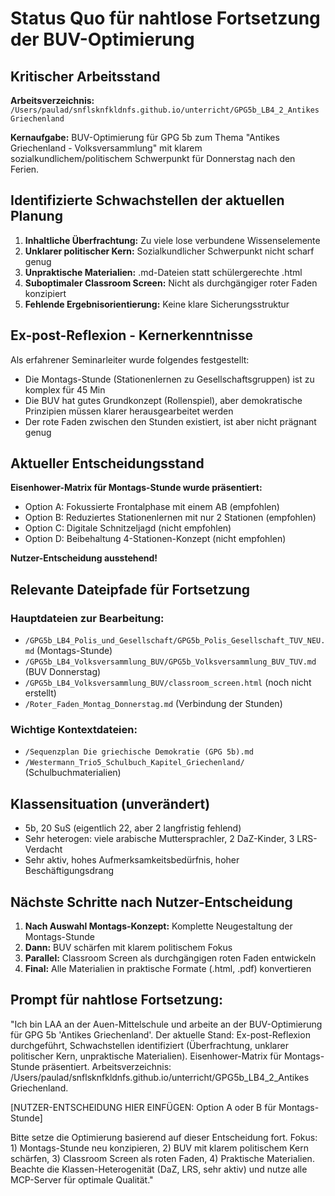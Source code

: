 # Status Quo für nahtlose Fortsetzung der BUV-Optimierung

## Kritischer Arbeitsstand

**Arbeitsverzeichnis:** `/Users/paulad/snflsknfkldnfs.github.io/unterricht/GPG5b_LB4_2_Antikes Griechenland`

**Kernaufgabe:** BUV-Optimierung für GPG 5b zum Thema "Antikes Griechenland - Volksversammlung" mit klarem sozialkundlichem/politischem Schwerpunkt für Donnerstag nach den Ferien.

## Identifizierte Schwachstellen der aktuellen Planung

1. **Inhaltliche Überfrachtung:** Zu viele lose verbundene Wissenselemente
2. **Unklarer politischer Kern:** Sozialkundlicher Schwerpunkt nicht scharf genug
3. **Unpraktische Materialien:** .md-Dateien statt schülergerechte .html
4. **Suboptimaler Classroom Screen:** Nicht als durchgängiger roter Faden konzipiert
5. **Fehlende Ergebnisorientierung:** Keine klare Sicherungsstruktur

## Ex-post-Reflexion - Kernerkenntnisse

Als erfahrener Seminarleiter wurde folgendes festgestellt:
- Die Montags-Stunde (Stationenlernen zu Gesellschaftsgruppen) ist zu komplex für 45 Min
- Die BUV hat gutes Grundkonzept (Rollenspiel), aber demokratische Prinzipien müssen klarer herausgearbeitet werden
- Der rote Faden zwischen den Stunden existiert, ist aber nicht prägnant genug

## Aktueller Entscheidungsstand

**Eisenhower-Matrix für Montags-Stunde wurde präsentiert:**
- Option A: Fokussierte Frontalphase mit einem AB (empfohlen)
- Option B: Reduziertes Stationenlernen mit nur 2 Stationen (empfohlen)
- Option C: Digitale Schnitzeljagd (nicht empfohlen)
- Option D: Beibehaltung 4-Stationen-Konzept (nicht empfohlen)

**Nutzer-Entscheidung ausstehend!**

## Relevante Dateipfade für Fortsetzung

### Hauptdateien zur Bearbeitung:
- `/GPG5b_LB4_Polis_und_Gesellschaft/GPG5b_Polis_Gesellschaft_TUV_NEU.md` (Montags-Stunde)
- `/GPG5b_LB4_Volksversammlung_BUV/GPG5b_Volksversammlung_BUV_TUV.md` (BUV Donnerstag)
- `/GPG5b_LB4_Volksversammlung_BUV/classroom_screen.html` (noch nicht erstellt)
- `/Roter_Faden_Montag_Donnerstag.md` (Verbindung der Stunden)

### Wichtige Kontextdateien:
- `/Sequenzplan Die griechische Demokratie (GPG 5b).md`
- `/Westermann_Trio5_Schulbuch_Kapitel_Griechenland/` (Schulbuchmaterialien)

## Klassensituation (unverändert)
- 5b, 20 SuS (eigentlich 22, aber 2 langfristig fehlend)
- Sehr heterogen: viele arabische Muttersprachler, 2 DaZ-Kinder, 3 LRS-Verdacht
- Sehr aktiv, hohes Aufmerksamkeitsbedürfnis, hoher Beschäftigungsdrang

## Nächste Schritte nach Nutzer-Entscheidung

1. **Nach Auswahl Montags-Konzept:** Komplette Neugestaltung der Montags-Stunde
2. **Dann:** BUV schärfen mit klarem politischem Fokus
3. **Parallel:** Classroom Screen als durchgängigen roten Faden entwickeln
4. **Final:** Alle Materialien in praktische Formate (.html, .pdf) konvertieren

## Prompt für nahtlose Fortsetzung:

"Ich bin LAA an der Auen-Mittelschule und arbeite an der BUV-Optimierung für GPG 5b 'Antikes Griechenland'. Der aktuelle Stand: Ex-post-Reflexion durchgeführt, Schwachstellen identifiziert (Überfrachtung, unklarer politischer Kern, unpraktische Materialien). Eisenhower-Matrix für Montags-Stunde präsentiert. Arbeitsverzeichnis: /Users/paulad/snflsknfkldnfs.github.io/unterricht/GPG5b_LB4_2_Antikes Griechenland. 

[NUTZER-ENTSCHEIDUNG HIER EINFÜGEN: Option A oder B für Montags-Stunde]

Bitte setze die Optimierung basierend auf dieser Entscheidung fort. Fokus: 1) Montags-Stunde neu konzipieren, 2) BUV mit klarem politischem Kern schärfen, 3) Classroom Screen als roten Faden, 4) Praktische Materialien. Beachte die Klassen-Heterogenität (DaZ, LRS, sehr aktiv) und nutze alle MCP-Server für optimale Qualität."
